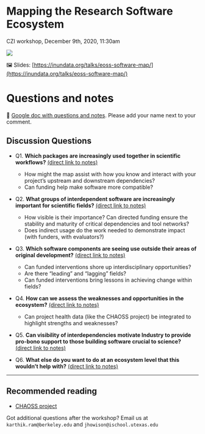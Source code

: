 # Mapping the Research Software Ecosystem
CZI workshop, December 9th, 2020, 11:30am

[![](https://i.imgur.com/FWtkRO9.jpg)](https://inundata.org/talks/eoss-software-map/)



🖼️ Slides: [https://inundata.org/talks/eoss-software-map/](https://inundata.org/talks/eoss-software-map/)

# Questions and notes

📝  [Google doc with questions and notes](https://docs.google.com/document/d/1igkA6jUfVaDp-0U6Sa8peq8_64URa3-ra41a79bCuEk/edit). Please add your name next to your comment.

## Discussion Questions

- Q1.  **Which packages are increasingly used together in scientific workflows?**  [(direct link to notes)](https://docs.google.com/document/d/1igkA6jUfVaDp-0U6Sa8peq8_64URa3-ra41a79bCuEk/edit#heading=h.enn619vudkpz)
  - How might the map assist with how you know and interact with your project’s upstream and downstream dependencies?
  - Can funding help make software more compatible?

- Q2. **What groups of interdependent software are increasingly important for scientific fields?** [(direct link to notes)](https://docs.google.com/document/d/1igkA6jUfVaDp-0U6Sa8peq8_64URa3-ra41a79bCuEk/edit#heading=h.5vniaindpew7)
  - How visible is their importance? Can directed funding ensure the stability and maturity of critical dependencies and tool networks?
  - Does indirect usage do the work needed to demonstrate impact (with funders, with evaluators?)

- Q3. **Which software components are seeing use outside their areas of original development?** [(direct link to notes)](https://docs.google.com/document/d/1igkA6jUfVaDp-0U6Sa8peq8_64URa3-ra41a79bCuEk/edit#heading=h.hii6g197sbsk)
  - Can funded interventions shore up interdisciplinary opportunities?
  - Are there “leading” and “lagging” fields?
  - Can funded interventions bring lessons in achieving change within fields?

- Q4. **How can we assess the weaknesses and opportunities in the ecosystem?** [(direct link to notes)](https://docs.google.com/document/d/1igkA6jUfVaDp-0U6Sa8peq8_64URa3-ra41a79bCuEk/edit#heading=h.bw0zvatxjpue)
  - Can project health data (like the CHAOSS project) be integrated to highlight strengths and weaknesses?

- Q5. **Can visibility of interdependencies motivate Industry to provide pro-bono support to those building software crucial to science?** [(direct link to notes)](https://docs.google.com/document/d/1igkA6jUfVaDp-0U6Sa8peq8_64URa3-ra41a79bCuEk/edit#heading=h.ruye2bynnr8g)

- Q6. **What else do you want to do at an ecosystem level that this wouldn’t help with?** [(direct link to notes)](https://docs.google.com/document/d/1igkA6jUfVaDp-0U6Sa8peq8_64URa3-ra41a79bCuEk/edit#heading=h.yj4iiet1rnxp)

---

## Recommended reading

- [CHAOSS project](https://chaoss.community/about/)

Got additional questions after the workshop? Email us at `karthik.ram@berkeley.edu` and `jhowison@ischool.utexas.edu`
